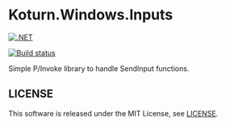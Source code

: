 Koturn.Windows.Inputs
=====================

[![.NET](https://github.com/koturn/Koturn.Windows.Inputs/actions/workflows/dotnet.yml/badge.svg)](https://github.com/koturn/Koturn.Windows.Inputs/actions/workflows/dotnet.yml)

[![Build status](https://ci.appveyor.com/api/projects/status/5h0v9gmggg936vim/branch/main?svg=true)](https://ci.appveyor.com/project/koturn/koturn-windows-inputs/branch/main)

Simple P/Invoke library to handle SendInput functions.

## LICENSE

This software is released under the MIT License, see [LICENSE](LICENSE "LICENSE").
